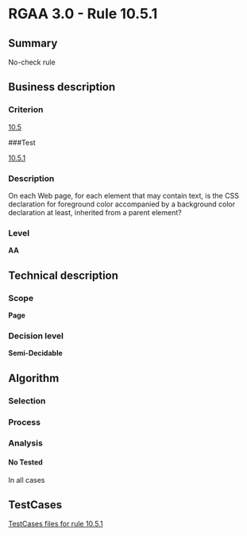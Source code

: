 # RGAA 3.0 -  Rule 10.5.1

## Summary

No-check rule

## Business description

### Criterion

[10.5](http://asqatasun.github.io/RGAA--3.0--EN/RGAA3.0_Criteria_English_version_v1.html#crit-10-5)

###Test

[10.5.1](http://asqatasun.github.io/RGAA--3.0--EN/RGAA3.0_Criteria_English_version_v1.html#test-10-5-1)

### Description
On each Web page, for
    each element that may contain text, is the CSS
    declaration for foreground color accompanied by a
    background color declaration at least, inherited from a
    parent element? 


### Level

**AA**

## Technical description

### Scope

**Page**

### Decision level

**Semi-Decidable**

## Algorithm

### Selection

### Process

### Analysis

#### No Tested 

In all cases



##  TestCases 

[TestCases files for rule 10.5.1](https://gitlab.com/asqatasun/Asqatasun/-/tree/master/rules/rules-rgaa3.0/src/test/resources/testcases/rgaa30/Rgaa30Rule100501/) 


